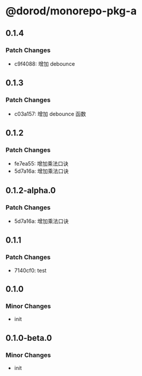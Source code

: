 # @dorod/monorepo-pkg-a

## 0.1.4

### Patch Changes

- c9f4088: 增加 debounce

## 0.1.3

### Patch Changes

- c03a157: 增加 debounce 函数

## 0.1.2

### Patch Changes

- fe7ea55: 增加乘法口诀
- 5d7a16a: 增加乘法口诀

## 0.1.2-alpha.0

### Patch Changes

- 5d7a16a: 增加乘法口诀

## 0.1.1

### Patch Changes

- 7140cf0: test

## 0.1.0

### Minor Changes

- init

## 0.1.0-beta.0

### Minor Changes

- init
